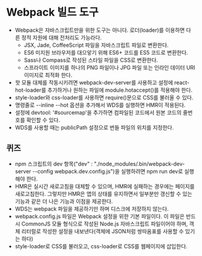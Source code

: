 
# Webpack 빌드 도구
- Webpack은 자바스크립트만을 위한 도구는 아니다. 로더(loader)를 이용하면 다른 정적 자원에 대해 전처리도 가능라다.
    - JSX, Jade, CoffeeScript 파일을 자바스크립트 파일로 변환한다.
    - ES6 미지원 브라우저를 대으앟기 위해 ES6+ 코드를 ES5 코드로 변환한다.
    - Sass나 Compass로 작성된 스타일 파일을 CSS로 변환한다.
    - 스프라이트 이미지를 하나의 PNG 파일이나 JPG 파일 또는 인라인 데이터 URI 이미지로 최적화 한다.
- 핫 모듈 대체를 작동시키려면 webpack-dev-server를 사용하고 설정에 react-hot-loader를 추가하거나 원하는 파일에 module.hotaccept()를 적용해야 한다.
- style-loader와 css-loader를 사용하면 require()문으로 CSS를 불러올 수 있다.
- 명령줄로 --inline --hot 옵션을 추가해서 WDS를 실행하면 HMR이 적용된다.
- 설정에 devtool: '#sourcemap'을 추가하면 컴파일된 코드에서 원본 코드의 줄번호를 확인할 수 있다.
- WDS를 사용할 때는 publicPath 설정으로 번들 파일의 위치를 지정한다.

## 퀴즈
- npm 스크립트의 dev 항목("dev" : "./node_modules/.bin/webpack-dev-server --config webpack.dev.config.js")을 실행하려면 npm run dev로 실행해야 한다.
- HMR은 실시간 새로고침을 대체할 수 있으며, HMR에 실패하는 경우에는 페이지를 새로고침한다. 그렇지만 HMR은 앱의 상태를 유지하면서 일부분만 갱신할 수 있는 기능과 같은 더 나은 기능과 이점을 제공한다.
- WDS는 webpack 파일을 제공하기만 하며 디스크에 저장하지 않는다.
- webpack.config.js 파일은 Webpack 설정을 위한 기본 파일이다. 이 파일은 반드시 CommonJS 모듈 형식으로 작성된 Node.js 자바스크립트 파일이어야 하며, 객체 리터럴로 작성한 설정을 내보낸다(객체에 JSON처럼 쌍따옴표를 사용할 수 있기는 하다)
- style-loader로 CSS를 불러오고, css-loader로 CSS를 웹페이지에 삽입한다.